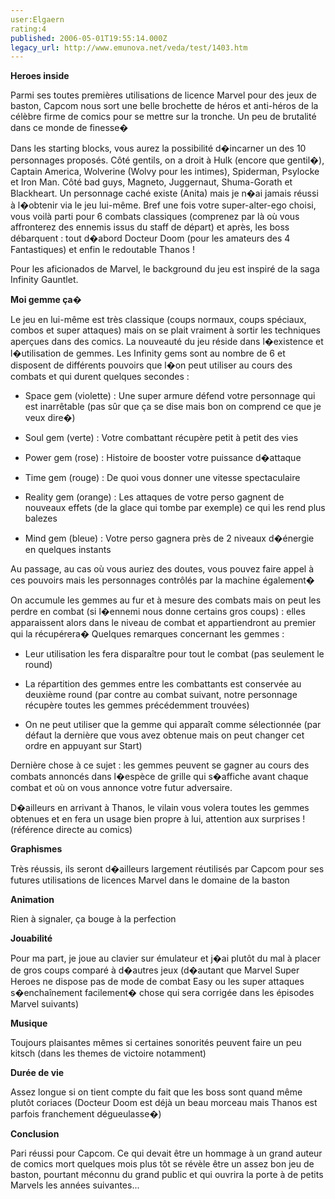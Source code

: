 ```yaml
---
user:Elgaern
rating:4
published: 2006-05-01T19:55:14.000Z
legacy_url: http://www.emunova.net/veda/test/1403.htm
---
```

**Heroes inside**  

Parmi ses toutes premières utilisations de licence Marvel pour des jeux de baston, Capcom nous sort une belle brochette de héros et anti-héros de la célèbre firme de comics pour se mettre sur la tronche. Un peu de brutalité dans ce monde de finesse�  

  

Dans les starting blocks, vous aurez la possibilité d�incarner un des 10 personnages proposés. Côté gentils, on a droit à Hulk (encore que gentil�), Captain America, Wolverine (Wolvy pour les intimes), Spiderman, Psylocke et Iron Man. Côté bad guys, Magneto, Juggernaut, Shuma-Gorath et Blackheart. Un personnage caché existe (Anita) mais je n�ai jamais réussi à l�obtenir via le jeu lui-même. Bref une fois votre super-alter-ego choisi, vous voilà parti pour 6 combats classiques (comprenez par là où vous affronterez des ennemis issus du staff de départ) et après, les boss débarquent : tout d�abord Docteur Doom (pour les amateurs des 4 Fantastiques) et enfin le redoutable Thanos !  

Pour les aficionados de Marvel, le background du jeu est inspiré de la saga Infinity Gauntlet.  

  

  

**Moi gemme ça�**  

Le jeu en lui-même est très classique (coups normaux, coups spéciaux, combos et super attaques) mais on se plait vraiment à sortir les techniques aperçues dans des comics. La nouveauté du jeu réside dans l�existence et l�utilisation de gemmes. Les Infinity gems sont au nombre de 6 et disposent de différents pouvoirs que l�on peut utiliser au cours des combats et qui durent quelques secondes :  

- Space gem (violette) : Une super armure défend votre personnage qui est inarrêtable (pas sûr que ça se dise mais bon on comprend ce que je veux dire�)  

- Soul gem (verte) : Votre combattant récupère petit à petit des vies  

- Power gem (rose) : Histoire de booster votre puissance d�attaque  

- Time gem (rouge) : De quoi vous donner une vitesse spectaculaire  

- Reality gem (orange) : Les attaques de votre perso gagnent de nouveaux effets (de la glace qui tombe par exemple) ce qui les rend plus balezes  

- Mind gem (bleue) : Votre perso gagnera près de 2 niveaux d�énergie en quelques instants  

Au passage, au cas où vous auriez des doutes, vous pouvez faire appel à ces pouvoirs mais les personnages contrôlés par la machine également�  

  

On accumule les gemmes au fur et à mesure des combats mais on peut les perdre en combat (si l�ennemi nous donne certains gros coups) : elles apparaissent alors dans le niveau de combat et appartiendront au premier qui la récupérera� Quelques remarques concernant les gemmes :  

- Leur utilisation les fera disparaître pour tout le combat (pas seulement le round)  

- La répartition des gemmes entre les combattants est conservée au deuxième round (par contre au combat suivant, notre personnage récupère toutes les gemmes précédemment trouvées)  

- On ne peut utiliser que la gemme qui apparaît comme sélectionnée (par défaut la dernière que vous avez obtenue mais on peut changer cet ordre en appuyant sur Start)  

Dernière chose à ce sujet : les gemmes peuvent se gagner au cours des combats annoncés dans l�espèce de grille qui s�affiche avant chaque combat et où on vous annonce votre futur adversaire.  

  

D�ailleurs en arrivant à Thanos, le vilain vous volera toutes les gemmes obtenues et en fera un usage bien propre à lui, attention aux surprises ! (référence directe au comics)  

  

  

**Graphismes**  

Très réussis, ils seront d�ailleurs largement réutilisés par Capcom pour ses futures utilisations de licences Marvel dans le domaine de la baston  

  

**Animation**  

Rien à signaler, ça bouge à la perfection  

  

**Jouabilité**  

Pour ma part, je joue au clavier sur émulateur et j�ai plutôt du mal à placer de gros coups comparé à d�autres jeux (d�autant que Marvel Super Heroes ne dispose pas de mode de combat Easy ou les super attaques s�enchaînement facilement� chose qui sera corrigée dans les épisodes Marvel suivants)  

  

**Musique**  

Toujours plaisantes mêmes si certaines sonorités peuvent faire un peu kitsch (dans les themes de victoire notamment)  

  

**Durée de vie**  

Assez longue si on tient compte du fait que les boss sont quand même plutôt coriaces (Docteur Doom est déjà un beau morceau mais Thanos est parfois franchement dégueulasse�)  

  

**Conclusion**  

Pari réussi pour Capcom. Ce qui devait être un hommage à un grand auteur de comics mort quelques mois plus tôt se révèle être un assez bon jeu de baston, pourtant méconnu du grand public et qui ouvrira la porte à de petits Marvels les années suivantes...